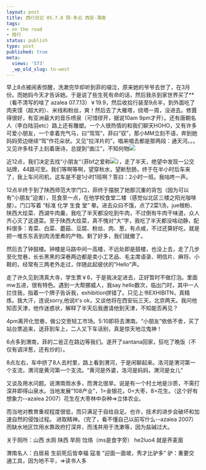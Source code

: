 ```yaml
---
layout: post
title: 西行日记 05.7.8 阴-多云 西安-渭南
tags:
- on the road
- 西行
status: publish
type: post
published: true
meta:
  views: '573'
  _wp_old_slug: to-west
---
```

早上8点被闹表惊醒，洗漱完毕却听到菲的啜泣，原来她的爷爷去世了，在3月份。而她妈今天才告诉她。于是说了些生死有命的话，然后我杀到家世界买了**（看不清写的啥了 azalea 07.7.13）￥19.9，然后收拾行装至9点半，到外面吃了肉夹馍（超大的）、米线和粉丝，爽！然后去了大雁塔，绕塔一周，没进去。修葺得很好，有亚洲最大的音乐喷泉（可惜缪开，据说10am 9pm才开）。还有唐朝名人（李白陆羽etc）路上还有雕塑。一个人很热情的和我们聊天HOHO，又有许多可爱小朋友，一个拿着充气马，曰“驾驾”，菲曰“驭”，那小MM立刻不语，奔到她妈妈旁边继续“驾”作花朵状。又见“拉洋片的”，唱来唱去都是那两段：通天河。。。又见许多柱子上刻着唐诗，总提到“曲江”，不知何物<img src="http://img.baidu.com/hi/face/i_f15.gif" /></p>
近12点，我们决定去找“小朋友“（菲bf之爱称<img src="http://img.baidu.com/hi/face/i_f02.gif" />），走了半天，绝望中发现一公交站牌，44路可至。我们等啊等啊，望穿秋水，望断愁肠，终于在半小时后车来了，我上车问司机，这车是不是1小时1班啊？答曰：2小时一班。我咕咚一声。

12点半终于到了陕西师范大学门口，菲终于摆脱了她那沉重的背包（因为可以有”小朋友”迫害），觅食至一点，在他学校食堂二楼（感觉似北区三楼之阳光咖啡屋）。门口写着 “标准  化学  生食  堂” 晕。进去众曰不饿，点了2菜1汤，jue根粉、陕西大烩菜、西湖牛肉羹，我吃了半天都没吃到牛肉，不过倒有牛肉干味道，众人齐心灭了这道菜。至于陕西大烩菜，真不愧对“大”字，我吃了半天都没啥动静，配料很多：青菜、白菜、蘑菇、豆腐、粉丝、肉、葱，有点咸，不过还算好吃，就是把一堆东东丢到肉汤里煮的产物。剩了好多，我们就撤了。

然后去了钟鼓楼。钟楼是马路中间一高楼，不远处即是鼓楼，也没上去，走了几步至化觉巷，长长黑黑的深巷两边都是卖小工艺品、毛主席语录、明信片、麻将、小鞋的，经常有三两老外走过，伴随此起彼伏的"Hello"声。

走了许久见到清真大寺，学生票￥6，于是我决定进去，正好暂时不做灯泡。里面mw五进，很有特色。遇到一大帮挪威人，我say hello数次，临出门时，其中一人拦住我，指着一个牌子告诉我，exhibition拼错了。只见上书EXHIBITN，真精炼。我大汗，连说sorry,他说it's ok，又谈他将在西安玩三天，北京两天。我问他知否天津，他作迷惑状，解释了半天后我邀请他到天津，不知能否再见？

4pm离开化觉巷，做公交至轻工市场。5:10即将去渭南。“小朋友”依依不舍，买了站台票追来，送菲到车上，二人又下车话别，真是惊天地泣鬼神！

6点多到渭南，菲的二爸正在路边等我们。遂开了santana回家，狂吃了晚饭（不仅有调洋葱，还有炒的）。

8点左右，车中挤了8人去村里，路上看到渭河，于是闲聊起来。洛河是渭河第一个支流，渭河是黄河第一个支流。“黄河是外婆，洛河是妈妈，渭河是女儿”

又谈及用水问题。说渭南雨水多，而渭北很旱。说是有一个村土地是沙质，不需打深井即得山泉水。当地发展“108产业”，1=金银花，0=大枣，8=花生。（这个好有想象力--azalea 2007）花生在大枣林中杂种=&gt;立体农业。

而当地对教育重视程度很低，而只满足于自给自足。也许，技术的进步会破坏和加速自然的侵蚀过程。
进取精神。（完了，看不懂自己以前写什么--azalea 2007）
而缺水地区饮用水靠政府打深井，而浅井用于洗漱等，因为盐碱过大。

关于厕所：山西 水厕 陕西 旱厕
饸烙（ms是食字旁） he2luo4 就是荞麦面

渭南名人：白居易 生前死后皆幸福
寇准 “迎面一面坡，秀才比驴多”
驴：重要交通工具，因为地不平，=&gt;读书人多
